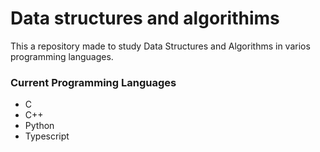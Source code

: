 # Data structures and algorithims

This a repository made to study Data Structures and Algorithms in varios programming languages.

### Current Programming Languages

- C
- C++
- Python
- Typescript